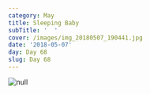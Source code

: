 ```yaml
---
category: May
title: Sleeping Baby
subTitle: '  '
cover: /images/img_20180507_190441.jpg
date: '2018-05-07'
day: Day 68
slug: Day 68
---
```

![null](/images/img_20180507_190441.jpg)
